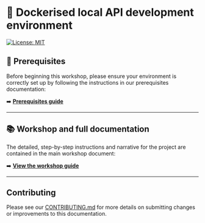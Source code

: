 # 🐳 Dockerised local API development environment

[![License: MIT](https://img.shields.io/badge/License-MIT-yellow.svg)](LICENSE.md)

## 🛑 Prerequisites

Before beginning this workshop, please ensure your environment is correctly set up by following the instructions in our prerequisites documentation:

➡️ **[Prerequisites guide](https://github.com/daemon-labs-resources/prerequisites)**

---

## 📚 Workshop and full documentation

The detailed, step-by-step instructions and narrative for the project are contained in the main workshop document:

➡️ **[View the workshop guide](./WORKSHOP.md)**

---

## Contributing

Please see our [CONTRIBUTING.md](./CONTRIBUTING.md) for more details on submitting changes or improvements to this documentation.
